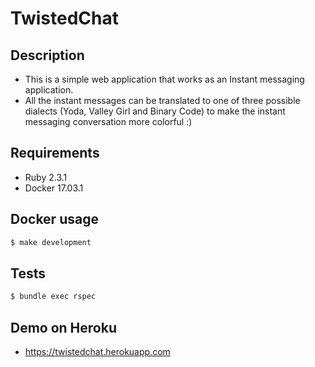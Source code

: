 # TwistedChat

## Description

* This is a simple web application that works as an Instant messaging application.
* All the instant messages can be translated to one of three possible dialects (Yoda, Valley Girl and Binary Code) to make the instant messaging conversation more colorful :)


## Requirements
* Ruby 2.3.1
* Docker 17.03.1

## Docker usage
```bash
$ make development
```

## Tests
```bash
$ bundle exec rspec
```

## Demo on Heroku
- https://twistedchat.herokuapp.com